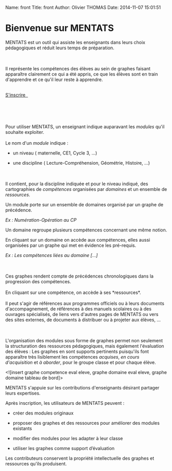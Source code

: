Name: front
Title: front
Author: Olivier THOMAS
Date: 2014-11-07 15:01:51

<div class="col-md-10 col-md-offset-1">
 <div class="panel panel-info">
  <div class="panel-heading"><h1>
Bienvenue sur MENTATS
  </h1></div>
  <div class="panel-body">

<!insert logo>


<div class="competences-graph" data-domain="9cN5s1"></div>

MENTATS est un outil qui assiste les enseignants dans leurs choix pédagogiques et réduit leurs temps de préparation.  
<br><br>

Il représente les compétences des élèves au sein de graphes faisant apparaître clairement ce qui a été appris, ce que les élèves sont en train d'apprendre et ce qu'il leur reste à apprendre.
<br><br>


   <a href="/account/register" class="btn btn-primary pull-right" type="button">S'inscrire &nbsp;<i class="icon-arrow-right"></i></a>
   </div>
  </div>
 </div>
</div>

<br><br>
<br><br>
Pour utiliser MENTATS, un enseignant indique auparavant les *modules* qu'il souhaite exploiter.
<br><br>
Le nom d'un *module* indique : 

* un niveau ( maternelle, CE1, Cycle 3, ...)

* une discipline ( Lecture-Compréhension, Géométrie, Histoire, ...)

<br><br>
Il contient, pour la discipline indiquée et pour le niveau indiqué, des cartographies de *compétences* organisées par *domaines* et un ensemble de *ressources*.

Un module porte sur un ensemble de domaines organisé par un graphe de précédence.
  
*Ex : Numération-Opération au CP*

<div class="domains-graph" data-module="Nj7z0vrcZ4g."></div>

Un domaine regroupe plusieurs compétences concernant une même notion.

En cliquant sur un domaine on accède aux compétences, elles aussi organisées par un graphe qui met en évidence les pré-requis.

*Ex : Les compétences liées au domaine  [...]*
<div class="competences-graph" data-domain="uBf2tx"></div>
<br><br>
Ces graphes rendent compte de précédences chronologiques dans la progression des compétences. 
<br><br>
En cliquant sur une compétence, on accède à ses *ressources*.
<br><br>
Il peut s'agir de références aux programmes officiels ou à leurs documents d'accompagnement, de références à des manuels scolaires ou à des ouvrages spécialisés, de liens vers d'autres pages de MENTATS ou vers des sites externes, de documents à distribuer ou à projeter aux élèves, ...

<!Si les ressources sont nombreuses, les enseignants pourront filtrer, par contributeur ou par étiquettes (tags), les ressources qu'ils souhaitent voir apparaître.>
<br><br>
L'organisation des modules sous forme de graphes permet non seulement la structuration des ressources pédagogiques, mais également l'évaluation des élèves : Les graphes en sont supports pertinents puisqu'ils font apparaître très lisiblement les compétences *acquises*, *en cours d'acquisition* et *à aborder*, pour le groupe classe et pour chaque élève.

<![insert graphe competence eval eleve, graphe domaine eval eleve, graphe domaine tableau de bord]>

MENTATS s'appuie sur les contributions d'enseignants désirant partager leurs expertises.

Après inscription, les utilisateurs de MENTATS peuvent :

*    créer des modules originaux

*    proposer des graphes et des ressources pour améliorer des modules existants

*    modifier des modules pour les adapter à leur classe

*    utiliser les graphes comme support d’évaluation

Les contributeurs conservent la propriété intellectuelle des graphes et ressources qu'ils produisent.  
